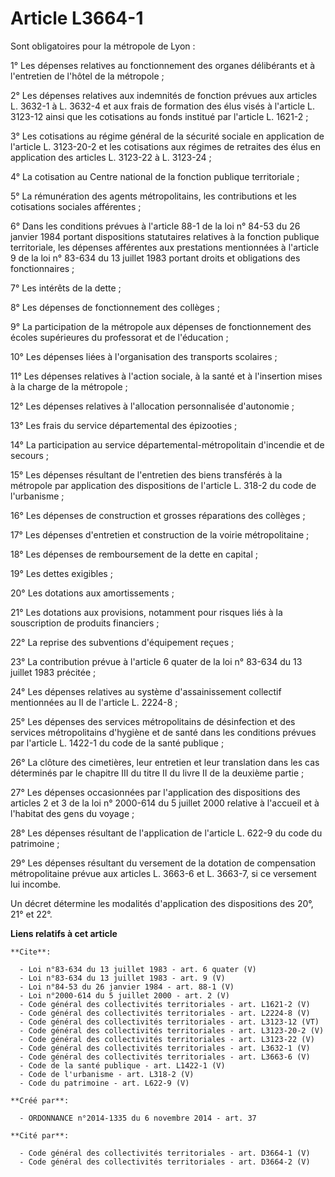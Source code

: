 # Article L3664-1

Sont obligatoires pour la métropole de Lyon : 

1° Les dépenses relatives au fonctionnement des organes délibérants et à l'entretien de l'hôtel de la métropole ; 

2° Les dépenses relatives aux indemnités de fonction prévues aux articles L. 3632-1 à L. 3632-4 et aux frais de formation des
élus visés à l'article L. 3123-12 ainsi que les cotisations au fonds institué par l'article L. 1621-2 ; 

3° Les cotisations au régime général de la sécurité sociale en application de l'article L. 3123-20-2 et les cotisations aux
régimes de retraites des élus en application des articles L. 3123-22 à L. 3123-24 ; 

4° La cotisation au Centre national de la fonction publique territoriale ; 

5° La rémunération des agents métropolitains, les contributions et les cotisations sociales afférentes ; 

6° Dans les conditions prévues à l'article 88-1 de la loi n° 84-53 du 26 janvier 1984 portant dispositions statutaires
relatives à la fonction publique territoriale, les dépenses afférentes aux prestations mentionnées à l'article 9 de la loi n°
83-634 du 13 juillet 1983 portant droits et obligations des fonctionnaires ; 

7° Les intérêts de la dette ; 

8° Les dépenses de fonctionnement des collèges ; 

9° La participation de la métropole aux dépenses de fonctionnement des écoles supérieures du professorat et de l'éducation ; 

10° Les dépenses liées à l'organisation des transports scolaires ; 

11° Les dépenses relatives à l'action sociale, à la santé et à l'insertion mises à la charge de la métropole ; 

12° Les dépenses relatives à l'allocation personnalisée d'autonomie ; 

13° Les frais du service départemental des épizooties ; 

14° La participation au service départemental-métropolitain d'incendie et de secours ; 

15° Les dépenses résultant de l'entretien des biens transférés à la métropole par application des dispositions de l'article
L. 318-2 du code de l'urbanisme ; 

16° Les dépenses de construction et grosses réparations des collèges ; 

17° Les dépenses d'entretien et construction de la voirie métropolitaine ; 

18° Les dépenses de remboursement de la dette en capital ; 

19° Les dettes exigibles ; 

20° Les dotations aux amortissements ; 

21° Les dotations aux provisions, notamment pour risques liés à la souscription de produits financiers ; 

22° La reprise des subventions d'équipement reçues ; 

23° La contribution prévue à l'article 6 quater de la loi n° 83-634 du 13 juillet 1983 précitée ; 

24° Les dépenses relatives au système d'assainissement collectif mentionnées au II de l'article L. 2224-8 ; 

25° Les dépenses des services métropolitains de désinfection et des services métropolitains d'hygiène et de santé dans les
conditions prévues par l'article L. 1422-1 du code de la santé publique ; 

26° La clôture des cimetières, leur entretien et leur translation dans les cas déterminés par le chapitre III du titre II du
livre II de la deuxième partie ; 

27° Les dépenses occasionnées par l'application des dispositions des articles 2 et 3 de la loi n° 2000-614 du 5 juillet 2000
relative à l'accueil et à l'habitat des gens du voyage ; 

28° Les dépenses résultant de l'application de l'article L. 622-9 du code du patrimoine ; 

29° Les dépenses résultant du versement de la dotation de compensation métropolitaine prévue aux articles L. 3663-6 et L.
3663-7, si ce versement lui incombe. 

Un décret détermine les modalités d'application des dispositions des 20°, 21° et 22°.

**Liens relatifs à cet article**

	**Cite**:

	  - Loi n°83-634 du 13 juillet 1983 - art. 6 quater (V)
	  - Loi n°83-634 du 13 juillet 1983 - art. 9 (V)
	  - Loi n°84-53 du 26 janvier 1984 - art. 88-1 (V)
	  - Loi n°2000-614 du 5 juillet 2000 - art. 2 (V)
	  - Code général des collectivités territoriales - art. L1621-2 (V)
	  - Code général des collectivités territoriales - art. L2224-8 (V)
	  - Code général des collectivités territoriales - art. L3123-12 (VT)
	  - Code général des collectivités territoriales - art. L3123-20-2 (V)
	  - Code général des collectivités territoriales - art. L3123-22 (V)
	  - Code général des collectivités territoriales - art. L3632-1 (V)
	  - Code général des collectivités territoriales - art. L3663-6 (V)
	  - Code de la santé publique - art. L1422-1 (V)
	  - Code de l'urbanisme - art. L318-2 (V)
	  - Code du patrimoine - art. L622-9 (V)

	**Créé par**:

	  - ORDONNANCE n°2014-1335 du 6 novembre 2014 - art. 37

	**Cité par**:

	  - Code général des collectivités territoriales - art. D3664-1 (V)
	  - Code général des collectivités territoriales - art. D3664-2 (V)
